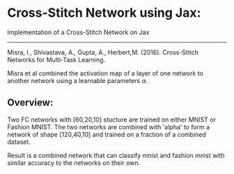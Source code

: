 # Cross-Stitch Network using Jax:
Implementation of a Cross-Stitch Network on Jax

---
Misra, I., Shivastava, A., Gupta, A., Herbert,M. (2016). Cross-Stitch Networks for Multi-Task Learning. 

Misra et al combined the activation map of a layer of one network to another network using a  learnable parameters $\alpha$. 

Overview:
--- 
Two FC networks with [60,20,10] stucture are trained on either MNIST or Fashion MNIST. 
The two networks are combined with 'alpha' to form a network of shape [120,40,10] and trained on a fraction of a combined dataset. 

Result is a combined network that can classify mnist and fashion mnist with similar accuracy to the networks on their own. 
